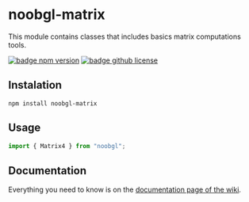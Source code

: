 # noobgl-matrix
This module contains classes that includes basics matrix computations tools.

[![badge npm version][badge npm version]][npm link]
[![badge github license]][badge github license]

## Instalation

```node
npm install noobgl-matrix
```

## Usage

```javascript
import { Matrix4 } from "noobgl";
```

## Documentation

Everything you need to know is on the [documentation page of the wiki](https://github.com/noobgl/noobgl-matrix/wiki/Documentation).


[npm link]: https://www.npmjs.com/package/noobgl-matrix
[github license]: https://github.com/noobgl/noobgl-matrix/blob/master/LICENSE
[badge npm version]: https://img.shields.io/npm/v/noobgl-matrix.svg
[badge github license]: https://img.shields.io/github/license/noobgl/noobgl-matrix.svg
